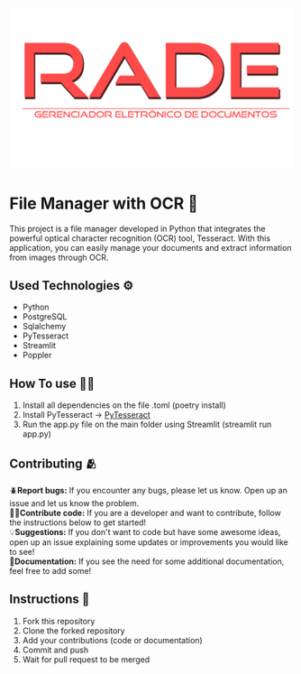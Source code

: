 <h1 align='center'>
  <img src='rade/pages_library/Icons/rade_logo2.png'/>
</h1>

# File Manager with OCR 📄
This project is a file manager developed in Python that integrates the powerful optical character recognition (OCR) tool, Tesseract. With this application, you can easily manage your documents and extract information from images through OCR.

## Used Technologies ⚙️
* Python
* PostgreSQL
* Sqlalchemy
* PyTesseract
* Streamlit
* Poppler

## How To use 👩‍💻
1. Install all dependencies on the file .toml (poetry install)
2. Install PyTesseract -> [PyTesseract](https://pypi.org/project/pytesseract/#description)
3. Run the app.py file on the main folder using Streamlit (streamlit run app.py)

## Contributing 🫂
🪲**Report bugs:** If you encounter any bugs, please let us know. Open up an issue and let us know the problem.</br>
👨‍💻**Contribute code:** If you are a developer and want to contribute, follow the instructions below to get started!</br>
💡**Suggestions:** If you don't want to code but have some awesome ideas, open up an issue explaining some updates or improvements you would like to see!</br>
📄**Documentation:** If you see the need for some additional documentation, feel free to add some!</br>

## Instructions 📝
1. Fork this repository
2. Clone the forked repository
3. Add your contributions (code or documentation)
4. Commit and push
5. Wait for pull request to be merged

